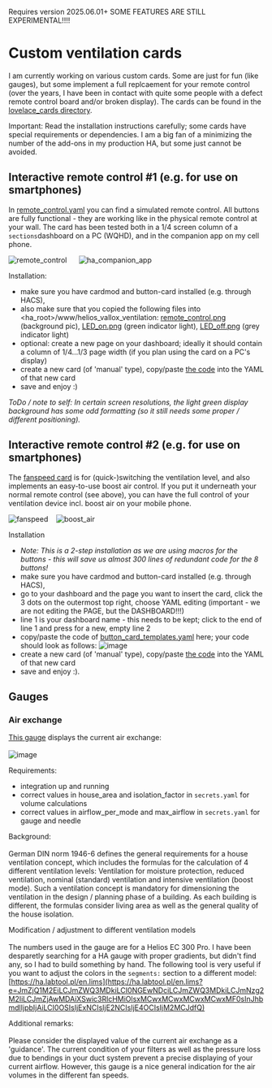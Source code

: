 
Requires version 2025.06.01+
SOME FEATURES ARE STILL EXPERIMENTAL!!!!

# Custom ventilation cards

I am currently working on various custom cards. Some are just for fun (like gauges), but some implement a full replcaement for your remote control (over the years, I have been in contact with quite some people with a defect remote control board and/or broken display). The cards can be found in the [lovelace_cards directory](https://github.com/Tom-Bom-badil/home-assistant_helios-vallox/tree/develop/www/helios_vallox_ventilation/lovelace_cards).

Important: Read the installation instructions carefully; some cards have special requirements or dependencies.
I am a big fan of a minimizing the number of the add-ons in my production HA, but some just cannot be avoided.

## Interactive remote control #1 (e.g. for use on smartphones)

In [remote_control.yaml](https://github.com/Tom-Bom-badil/home-assistant_helios-vallox/blob/develop/www/helios_vallox_ventilation/lovelace_cards/card_remote_control.yaml) you can find a simulated remote control. All buttons are fully functional - they are working like in the physical remote control at your wall. The card has been tested both in a 1/4 screen column of a `sections`dashboard on a PC (WQHD), and in the companion app on my cell phone.

![remote_control](https://github.com/user-attachments/assets/a2e4e568-ec17-4686-b9fe-4b24ae258e64) &nbsp;&nbsp;&nbsp;&nbsp; ![ha_companion_app](https://github.com/user-attachments/assets/66f70478-2dfc-4228-b406-33959417aed3)

Installation:
- make sure you have cardmod and button-card installed (e.g. through HACS),
- also make sure that you copied the following files into <ha_root>/www/helios_vallox_ventilation: [remote_control.png](https://github.com/Tom-Bom-badil/home-assistant_helios-vallox/blob/develop/www/helios_vallox_ventilation/remote_control.png) (background pic), [LED_on.png](https://github.com/Tom-Bom-badil/home-assistant_helios-vallox/blob/develop/www/helios_vallox_ventilation/LED_on.png) (green indicator light), [LED_off.png](https://github.com/Tom-Bom-badil/home-assistant_helios-vallox/blob/develop/www/helios_vallox_ventilation/LED_off.png) (grey indicator light)
- optional: create a new page on your dashboard; ideally it should contain a column of 1/4...1/3 page width (if you plan using the card on a PC's display)
- create a new card (of 'manual' type), copy/paste [the code](https://github.com/Tom-Bom-badil/home-assistant_helios-vallox/blob/develop/www/helios_vallox_ventilation/lovelace_cards/card_remote_control.yaml) into the YAML of that new card
- save and enjoy :)

_ToDo / note to self: In certain screen resolutions, the light green display background has some odd formatting (so it still needs some proper / different positioning)._

## Interactive remote control #2 (e.g. for use on smartphones)

The [fanspeed card](https://github.com/Tom-Bom-badil/home-assistant_helios-vallox/blob/develop/www/helios_vallox_ventilation/lovelace_cards/card_fanspeed.yaml) is for (quick-)switching the ventilation level, and also implements an easy-to-use boost air control. If you put it underneath your normal remote control (see above), you can have the full control of your ventilation device incl. boost air on your mobile phone.

![fanspeed](https://github.com/user-attachments/assets/325a263c-6991-405b-83b8-10d90ade01e1)&nbsp;&nbsp;&nbsp;&nbsp;![boost_air](https://github.com/user-attachments/assets/6e1a404b-653f-4bee-adf7-45bff8e1c06a)

Installation
- _Note: This is a 2-step installation as we are using macros for the buttons - this will save us almost 300 lines of redundant code for the 8 buttons!_
- make sure you have cardmod and button-card installed (e.g. through HACS),
- go to your dashboard and the page you want to insert the card, click the 3 dots on the outermost top right, choose YAML editing (important - we are not editing the PAGE, but the DASHBOARD!!!)
- line 1 is your dashboard name - this needs to be kept; click to the end of line 1 and press <Enter> for a new, empty line 2
- copy/paste the code of [button_card_templates.yaml](https://github.com/Tom-Bom-badil/home-assistant_helios-vallox/blob/develop/www/helios_vallox_ventilation/lovelace_cards/button_card_templates.yaml) here; your code should look as follows: ![image](https://github.com/user-attachments/assets/2bc103f2-97cc-4b83-9278-b378b714571a)
- create a new card (of 'manual' type), copy/paste [the code](https://github.com/Tom-Bom-badil/home-assistant_helios-vallox/blob/develop/www/helios_vallox_ventilation/lovelace_cards/card_fanspeed.yaml) into the YAML of that new card
- save and enjoy :).

## Gauges

### Air exchange
[This gauge](gauge_air_exchange.yaml) displays the current air exchange:<br/><br/>
![image](https://github.com/user-attachments/assets/f110379d-4c1f-4d32-a07b-e31d3fc4ac4f)

Requirements:
- integration up and running
- correct values in house_area and isolation_factor in `secrets.yaml` for volume calculations
- correct values in airflow_per_mode and max_airflow in `secrets.yaml` for gauge and needle

Background:<br/><br/>
German DIN norm 1946-6 defines the general requirements for a house ventilation concept, which includes the formulas for the calculation of 4 different ventilation levels: Ventilation for moisture protection, reduced ventilation, nominal (standard) ventilation and intensive ventilation (boost mode). Such a ventilation concept is mandatory for dimensioning the ventilation in the design / planning phase of a building. As each building is different, the formulas consider living area as well as the general quality of the house isolation.

Modification / adjustment to different ventilation models<br/><br/>
The numbers used in the gauge are for a Helios EC 300 Pro. I have been desparetly searching for a HA gauge with proper gradients, but didn't find any, so I had to build something by hand. The following tool is very useful if you want to adjust the colors in the `segments:` section to a different model: [https://ha.labtool.pl/en.lims](https://ha.labtool.pl/en.lims?e=JmZjQ1M2EiLCJmZWQ3MDkiLCI0NGEwNDciLCJmZWQ3MDkiLCJmNzg2M2IiLCJmZjAwMDAiXSwic3RlcHMiOlsxMCwxMCwxMCwxMCwxMF0sInJhbmdlIjpbIjAiLCI0OSIsIjExNCIsIjE2NCIsIjE4OCIsIjM2MCJdfQ)

Additional remarks:<br/><br/>
Please consider the displayed value of the current air exchange as a 'guidance'. The current condition of your filters as well as the pressure loss due to bendings in your duct system prevent a precise displaying of your current airflow. However, this gauge is a nice general indication for the air volumes in the different fan speeds.
